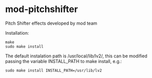 mod-pitchshifter
================

Pitch Shifter effects developed by mod team

Installation:

	make
	sudo make install

The default instalation path is /usr/local/lib/lv2/, this can be modified passing the variable INSTALL_PATH to make install, e.g.:

	sudo make install INSTALL_PATH=/usr/lib/lv2

